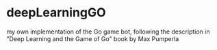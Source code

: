 # deepLearningGO
my own implementation of the Go game bot, following the description in "Deep Learning and the Game of Go" book by Max Pumperla
